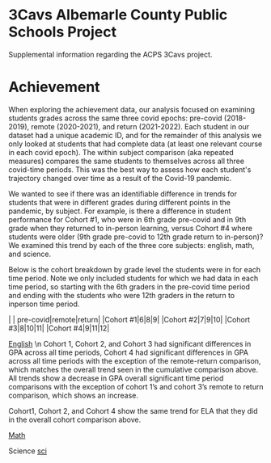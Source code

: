 # 3Cavs Albemarle County Public Schools Project
Supplemental information regarding the ACPS 3Cavs project.



# Achievement

When exploring the achievement data, our analysis focused on examining students grades across the same three covid epochs: pre-covid (2018-2019), remote (2020-2021), and return (2021-2022). Each student in our dataset had a unique academic ID, and for the remainder of this analysis we only looked at students that had complete data (at least one relevant course in each covid epoch). The within subject comparison (aka repeated measures) compares the same students to themselves across all three covid-time periods. This was the best way to assess how each student's trajectory changed over time as a result of the Covid-19 pandemic. 

We wanted to see if there was an identifiable difference in trends for students that were in different grades during different points in the pandemic, by subject. For example, is there a difference in student performance for Cohort #1, who were in 6th grade pre-covid and in 9th grade when they returned to in-person learning, versus Cohort #4 where students were older (9th grade pre-covid to 12th grade return to in-person)? We examined this trend by each of the three core subjects: english, math, and science. 

Below is the cohort breakdown by grade level the students were in for each time period. Note we only included students for which we had data in each time period, so starting with the 6th graders in the pre-covid time period and ending with the students who were 12th graders in the return to inperson time period. 

| | pre-covid|remote|return|
|Cohort #1|6|8|9|
|Cohort #2|7|9|10|
|Cohort #3|8|10|11|
|Cohort #4|9|11|12|

[English](https://github.com/roryblakc/3Cavs-ACPS/blob/main/ELA2.pdf) \n
Cohort 1, Cohort 2, and Cohort 3 had significant differences in GPA across all time periods, Cohort 4 had significant differences in GPA across all time periods with the exception of the remote-return comparison, which matches the overall trend seen in the cumulative comparison above. All trends show a decrease in GPA overall significant time period comparisons with the exception of cohort 1’s and cohort 3’s remote to return comparison, which shows an increase. 

Cohort1, Cohort 2, and Cohort 4 show the same trend for ELA that they did in the overall cohort comparison above.

[Math](https://github.com/roryblakc/3Cavs-ACPS/blob/main/Math2.pdf)

Science
[sci](https://github.com/roryblakc/3Cavs-ACPS/blob/main/Sci2.pdf)
